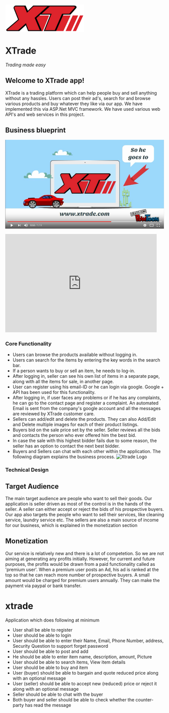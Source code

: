 
![Xtrade Logo](https://raw.githubusercontent.com/kiranhsgithub/xtrade/master/xtrade/xtrade/Content/XTLogo.png)
# XTrade 
   _*Trading made easy*_

## Welcome to XTrade app!
XTrade is a trading platform which can help people buy and sell anything without any hassles. Users can post their ad's, search for and browse various products and buy whatever they like via our app. We have implemented this via ASP.Net MVC framework. We have used various web API's and web services in this project. 

## Business blueprint

[![XTrade](https://raw.githubusercontent.com/kiranhsgithub/xtrade/master/video.PNG)](https://www.youtube.com/watch?v=G8xOHyvN2l0)



<iframe width="480" height="311" src="http://www.powtoon.com/embed/drR18NAXiYy/" frameborder="0"></iframe>

### Core Functionality
* Users can browse the products available without logging in. 
* Users can search for the items by entering the key words in the search bar. 
* If a person wants to buy or sell an item, he needs to log-in. 
* After logging in, seller can see his own list of items in a separate page, along with all the items for sale, in another page.
* User can register using his email-ID or he can login via google. Google + API has been used for this functionality.
* After logging in, if user faces any problems or if he has any complaints, he can go to the contact page and register a complaint. An automated Email is sent from the company's google account and all the messages are reviewed by XTrade customer care.
* Sellers can add/edit and delete the products. They can also Add/Edit and Delete multiple images for each of their product listings.
* Buyers bid on the sale price set by the seller. Seller reviews all the bids and contacts the person who ever offered him the best bid.
* In case the sale with this highest bidder fails due to some reason, the seller has an option to contact the next best bidder.
* Buyers and Sellers can chat with each other within the application.
The following diagram explains the business process.
![Xtrade Logo](https://raw.githubusercontent.com/kiranhsgithub/xtrade/master/BP.png)

### Technical Design



## Target Audience
The main target audience are people who want to sell their goods. Our application is seller driven as most of the control is in the hands of the seller. A seller can either accept or reject the bids of his prospective buyers. Our app also targets the people who want to sell their services, like cleaning service, laundry service etc. The sellers are also a main source of income for our business, which is explained in the monetization section

## Monetization
Our service is relatively new and there is a lot of competetion. So we are not aiming at generating any profits initially. However, for current and future purposes, the profits would be drawn from a paid functionality called as 'premium user'.
When a premium user posts an Ad, his ad is ranked at the top so that he can reach more number of prospective buyers. A small amount would be charged for premium users annually. They can make the payment via paypal or bank transfer.





# xtrade

Application which does following at minimum

* User shall be able to register
* User should be able to login
* User should be able to enter their Name, Email, Phone Number, address, Security Question to support forget password
* User should be able to post and add
* He should be able to enter item name, description, amount, Picture 
* User should be able to search items, View item details
* User should be able to buy and item 
* User (buyer) should be able to bargain and quote reduced price along with an optional message 
* User (seller) should be able to accept new (reduced) price or reject it along with an optional message 
* Seller should be able to chat with the buyer
* Both buyer and seller should be able to check whether the counter-party has read the message
